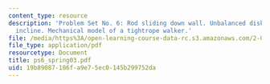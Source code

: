 ```yaml
---
content_type: resource
description: 'Problem Set No. 6: Rod sliding down wall. Unbalanced disk rolls down
  incline. Mechanical model of a tightrope walker.'
file: /media/https%3A/open-learning-course-data-rc.s3.amazonaws.com/2-004-modeling-dynamics-and-control-ii-spring-2003/19b89087186fa9e75ec0145b299752da_ps6_spring03.pdf
file_type: application/pdf
resourcetype: Document
title: ps6_spring03.pdf
uid: 19b89087-186f-a9e7-5ec0-145b299752da
---
```

